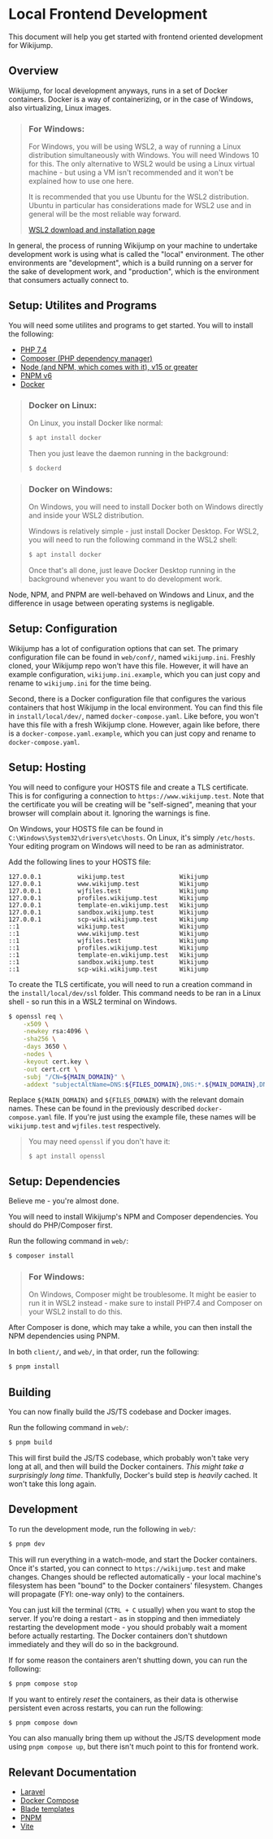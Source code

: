 # Local Frontend Development

This document will help you get started with frontend oriented development for Wikijump.

## Overview

Wikijump, for local development anyways, runs in a set of Docker containers. Docker is a way of containerizing, or in the case of Windows, also virtualizing, Linux images.

> ### For Windows:
>
> For Windows, you will be using WSL2, a way of running a Linux distribution simultaneously with Windows. You will need Windows 10 for this. The only alternative to WSL2 would be using a Linux virtual machine - but using a VM isn't recommended and it won't be explained how to use one here.
>
> It is recommended that you use Ubuntu for the WSL2 distribution. Ubuntu in particular has considerations made for WSL2 use and in general will be the most reliable way forward.
>
> [WSL2 download and installation page](https://docs.microsoft.com/en-us/windows/wsl/install-win10)

In general, the process of running Wikijump on your machine to undertake development work is using what is called the "local" environment. The other environments are "development", which is a build running on a server for the sake of development work, and "production", which is the environment that consumers actually connect to.

## Setup: Utilites and Programs

You will need some utilites and programs to get started. You will to install the following:

- [PHP 7.4](https://www.php.net/downloads)
- [Composer (PHP dependency manager)](https://getcomposer.org/)
- [Node (and NPM, which comes with it), v15 or greater](https://nodejs.org/en/)
- [PNPM v6](https://pnpm.io/installation)
- [Docker](https://www.docker.com/get-started)

> ### Docker on Linux:
>
> On Linux, you install Docker like normal:
>
> ```sh
> $ apt install docker
> ```
>
> Then you just leave the daemon running in the background:
>
> ```sh
> $ dockerd
> ```

> ### Docker on Windows:
>
> On Windows, you will need to install Docker both on Windows directly and inside your WSL2 distribution.
>
> Windows is relatively simple - just install Docker Desktop. For WSL2, you will need to run the following command in the WSL2 shell:
>
> ```sh
> $ apt install docker
> ```
>
> Once that's all done, just leave Docker Desktop running in the background whenever you want to do development work.

Node, NPM, and PNPM are well-behaved on Windows and Linux, and the difference in usage between operating systems is negligable.

## Setup: Configuration

Wikijump has a lot of configuration options that can set. The primary configuration file can be found in `web/conf/`, named `wikijump.ini`. Freshly cloned, your Wikijump repo won't have this file. However, it will have an example configuration, `wikijump.ini.example`, which you can just copy and rename to `wikijump.ini` for the time being.

Second, there is a Docker configuration file that configures the various containers that host Wikijump in the local environment. You can find this file in `install/local/dev/`, named `docker-compose.yaml`. Like before, you won't have this file with a fresh Wikijump clone. However, again like before, there is a `docker-compose.yaml.example`, which you can just copy and rename to `docker-compose.yaml`.

## Setup: Hosting

You will need to configure your HOSTS file and create a TLS certificate. This is for configuring a connection to `https://www.wikijump.test`. Note that the certificate you will be creating will be "self-signed", meaning that your browser will complain about it. Ignoring the warnings is fine.

On Windows, your HOSTS file can be found in `C:\Windows\System32\drivers\etc\hosts`. On Linux, it's simply `/etc/hosts`. Your editing program on Windows will need to be ran as administrator.

Add the following lines to your HOSTS file:

```
127.0.0.1          wikijump.test               Wikijump
127.0.0.1          www.wikijump.test           Wikijump
127.0.0.1          wjfiles.test                Wikijump
127.0.0.1          profiles.wikijump.test      Wikijump
127.0.0.1          template-en.wikijump.test   Wikijump
127.0.0.1          sandbox.wikijump.test       Wikijump
127.0.0.1          scp-wiki.wikijump.test      Wikijump
::1                wikijump.test               Wikijump
::1                www.wikijump.test           Wikijump
::1                wjfiles.test                Wikijump
::1                profiles.wikijump.test      Wikijump
::1                template-en.wikijump.test   Wikijump
::1                sandbox.wikijump.test       Wikijump
::1                scp-wiki.wikijump.test      Wikijump
```

To create the TLS certificate, you will need to run a creation command in the `install/local/dev/ssl` folder. This command needs to be ran in a Linux shell - so run this in a WSL2 terminal on Windows.

```sh
$ openssl req \
	-x509 \
	-newkey rsa:4096 \
	-sha256 \
	-days 3650 \
	-nodes \
	-keyout cert.key \
	-out cert.crt \
	-subj "/CN=${MAIN_DOMAIN}" \
	-addext "subjectAltName=DNS:${FILES_DOMAIN},DNS:*.${MAIN_DOMAIN},DNS:*.${FILES_DOMAIN}"
```

Replace `${MAIN_DOMAIN}` and `${FILES_DOMAIN}` with the relevant domain names. These can be found in the previously described `docker-compose.yaml` file. If you're just using the example file, these names will be `wikijump.test` and `wjfiles.test` respectively.

> You may need `openssl` if you don't have it:
>
> ```
> $ apt install openssl
> ```

## Setup: Dependencies

Believe me - you're almost done.

You will need to install Wikijump's NPM and Composer dependencies. You should do PHP/Composer first.

Run the following command in `web/`:

```sh
$ composer install
```

> ### For Windows:
>
> On Windows, Composer might be troublesome. It might be easier to run it in WSL2 instead - make sure to install PHP7.4 and Composer on your WSL2 install to do this.

After Composer is done, which may take a while, you can then install the NPM dependencies using PNPM.

In both `client/`, and `web/`, in that order, run the following:

```sh
$ pnpm install
```

## Building

You can now finally build the JS/TS codebase and Docker images.

Run the following command in `web/`:

```sh
$ pnpm build
```

This will first build the JS/TS codebase, which probably won't take very long at all, and then will build the Docker containers. _This might take a surprisingly long time_. Thankfully, Docker's build step is _heavily_ cached. It won't take this long again.

## Development

To run the development mode, run the following in `web/`:

```sh
$ pnpm dev
```

This will run everything in a watch-mode, and start the Docker containers. Once it's started, you can connect to `https://wikijump.test` and make changes. Changes should be reflected automatically - your local machine's filesystem has been "bound" to the Docker containers' filesystem. Changes will propagate (FYI: one-way only) to the containers.

You can just kill the terminal (`CTRL + C` usually) when you want to stop the server. If you're doing a restart - as in stopping and then immediately restarting the development mode - you should probably wait a moment before actually restarting. The Docker containers don't shutdown immediately and they will do so in the background.

If for some reason the containers aren't shutting down, you can run the following:

```sh
$ pnpm compose stop
```

If you want to entirely _reset_ the containers, as their data is otherwise persistent even across restarts, you can run the following:

```sh
$ pnpm compose down
```

You can also manually bring them up without the JS/TS development mode using `pnpm compose up`, but there isn't much point to this for frontend work.

## Relevant Documentation

- [Laravel](https://laravel.com/docs/8.x/)
- [Docker Compose](https://docs.docker.com/compose/)
- [Blade templates](https://laravel.com/docs/8.x/blade)
- [PNPM](https://pnpm.io/)
- [Vite](https://vitejs.dev/)
